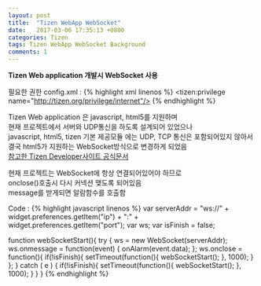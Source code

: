 ```yaml
---
layout: post
title:  "Tizen WebApp WebSocket"
date:   2017-03-06 17:35:13 +0800
categories: Tizen
tags: Tizen WebApp WebSocket Background
comments: 1
---
```

**Tizen Web application 개발시 WebSocket 사용**

필요한 권한
config.xml :
{% highlight xml linenos %}
  <tizen:privilege name="http://tizen.org/privilege/internet"/>
{% endhighlight %}

Tizen Web application 은 javascript, html5를 지원하며  
현재 프로젝트에서 서버와 UDP통신을 하도록 설계되어 있었으나  
javascript, html5, tizen 기본 제공모듈 에는 UDP, TCP 통신은 포함되어있지 않아서  
결국 html5가 지원하는 WebSocket방식으로 변경하게 되었음  
[참고한 Tizen Developer사이트 공식문서](https://developer.tizen.org/ko/community/tip-tech/html5-features-on-tizen?langswitch=ko)

현재 프로젝트는 WebSocket에 항상 연결되어있어야 하므로  
onclose()호출시 다시 커넥션 맺도록 되어있음  
message를 받게되면 알람함수를 호출함  

Code :
{% highlight javascript linenos %}
var serverAddr = "ws://" + widget.preferences.getItem("ip") + ":" + widget.preferences.getItem("port");
var ws;
var isFinish = false;

function webSocketStart(){
    try {
    	ws = new WebSocket(serverAddr);
    	ws.onmessage = function(event) {
	    	onAlarm(event.data);
	    };
	    ws.onclose = function(){
	    	if(!isFinish){
	    		setTimeout(function(){ webSocketStart(); }, 1000);
	    	}
	    };
    } catch ( e ) {
    	if(!isFinish){
    		setTimeout(function(){ webSocketStart(); }, 1000);
    	}
    }
}
{% endhighlight %}